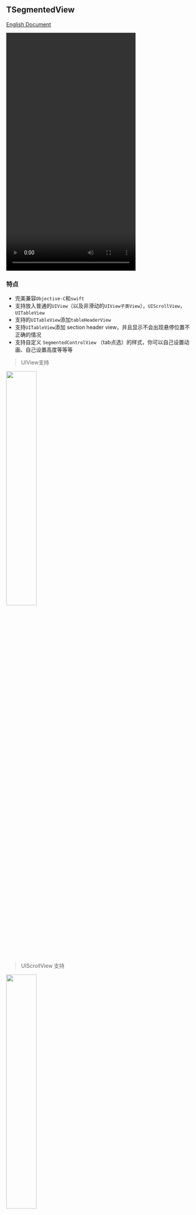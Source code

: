 
TSegmentedView
------
[English Document](README.md)

<video width="346" height="634" src="images/demo.mov" controls="controls">
your browser does not support the video tag
</video>

### 特点

- 完美兼容`Objective-C`和`swift`
- 支持放入普通的`UIView`（以及非滑动的`UIView子类View`），`UIScrollView`，`UITableView`
- 支持的`UITableView`添加`tableHeaderView`
- 支持`UITableView`添加 section header view，并且显示不会出现悬停位置不正确的情况
- 支持自定义 `SegmentedControlView` （tab点选）的样式，你可以自己设置动画、自己设置高度等等等

> UIView支持

<img src="images/UIView.PNG" width="40%" height="40%" />

> UIScrollView 支持

<img src="images/UIScrollView.PNG" width="40%" height="40%" />

> UITableView 支持添加 tableHeaderView

<img src="images/UITableView.PNG" width="40%" height="40%" />

> UITableView 支持添加 section header

<img src="images/sectionHeader.PNG" width="40%" height="40%" />

### 为什么做这个

现在很多类似的框架，但是还是做了一个，主要是因为网上大多数框架写死了`SegmentedControlView`(就是tab的样式)，另外最重要的一点是我试验过很多框架发现`UITableView`的`tableHeaderView`会有问题，而且一旦设置section header view，悬停都有问题，所以我就自己写了一个……

> 不足：使用了`Masonry`，之后我会修改删掉引用。

### 如何使用

你可以在demo中看具体的使用方法，下面是具体的介绍

#### 遵守协议： `TSegmentedViewDelegate`

```js
func segmentedViewTitles(in segmentedView: TSegmentedView) -> [String]

func segmentedView(_ view: TSegmentedView, viewForIndex index: Int) -> UIView
```

- 第一个函数是给`TSegmentedView`没一个tab的title赋值，array的count是tab的数量
- 第二个函数是给对应每个tab赋予所显示的view

可选的协议函数 

```js

// 1 
@objc optional func segmentedView(_ view: TSegmentedView, didShow index: Int) -> Void

// 2
@objc optional func segmentedViewSegmentedControlView(in segmentedView: TSegmentedView) -> UIView

// 3
// default is 0
@objc optional func segmentedViewFirstStartSelectIndex(in segmentedView: TSegmentedView) -> Int

// 4
// default is nil
@objc optional func segmentedViewHeaderView(in segmentedView: TSegmentedView) -> UIView

// 5
// default is segmentedViewHeaderView height
@objc optional func segmentedViewHeaderMaxHeight(in segmentedView: TSegmentedView) -> CGFloat

// 6
// default is segmentedViewHeaderView height
@objc optional func segmentedViewHeaderMinHeight(in segmentedView: TSegmentedView) -> CGFloat

// 7
// when scroll top or bottom, change the titles view height , will run this method
@objc optional func segmentedView(_ view: TSegmentedView, didChangeHeaderHeightTo height: CGFloat) -> Void

```
- 可选函数解释
  1. 函数是在`index`对应的view显示时候会调用，每次都会调用
  2. 函数返回定义的`SegmentedControlView`（默认为`TSegmentedControlView`）
  3. 函数返回`TSegmentedView`创建时候选择哪一个tab（默认选择第一个tab--> index = 0）
  4. 返回headerView（默认为nil）
  5. 设置header的最大高度（默认为header的frame的size.height）
  6. 设置header的最小高度（默认与最大高度相同）
  7. header高度发生变化时候会调用此函数，允许外面根据新的hight做一些动画等


### 关于 `TSegmentedControlProtocol`
你可以看到在`TSegmentedView.swift`中看到这个协议的定义
```swift
@objc protocol TSegmentedControlProtocol: class {
    func reloadData(with titles: [String]) -> Void
    func userScrollExtent(_ extent: CGFloat) -> Void
    func setAction(_ actionBlock: ((_ index: Int) -> Void)?) -> Void
}
```
- 作用：
  > `TSegmentedView`允许用户自定义`SegmentedControlView`而不是必须使用`TSegmentedControlView`
- 如何自定义`SegmentedControlView`
  > 首先创建的view必须是`UIView`的子类，然后符合`TSegmentedControlProtocol`协议，并实现这三个方法
- `func reloadData(with titles: [String]) -> Void`
  > 这个方法在`TSegmentedView` `reloadData`的时候回去调用，这个方法中需要实现更新对应tab的view创建删除显示等操作，`titles`的值为`TSegmentedControlView`的代理方法返回的 array
- `func userScrollExtent(_ extent: CGFloat) -> Void`
  > 这个方法在`TSegmentedView` 滑动（用户手动滑动）的时候回去调用，这个方法中需要实现更新对应tab的view显示样式或自定义一些动画等,`extent`的值为当前滑动的占比。例如有3个tab，则范围为`0.0 ~ 2.0`
- `func reloadData(with titles: [String]) -> Void`
  > 这个方法在`TSegmentedView` `reloadData`的时候回去调用，这个方法中需要实现更新对应tab的view创建删除显示等操作
- `func setAction(_ actionBlock: ((_ index: Int) -> Void)?) -> Void`
  > 这个方法需要你将`actionBlock`进行保存，并在点击tab时候进行调用`actionBlock`，这样才会滚动到对应tab的view的位置。（刚开始考虑是在协议中定义一个`actionBlock`的变量，为了兼容`Objective-C`，所以还是定义成函数。）

